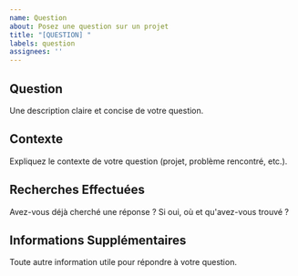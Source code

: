 ```yaml
---
name: Question
about: Posez une question sur un projet
title: "[QUESTION] "
labels: question
assignees: ''
---
```


## Question
Une description claire et concise de votre question.

## Contexte
Expliquez le contexte de votre question (projet, problème rencontré, etc.).

## Recherches Effectuées
Avez-vous déjà cherché une réponse ? Si oui, où et qu'avez-vous trouvé ?

## Informations Supplémentaires
Toute autre information utile pour répondre à votre question.